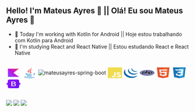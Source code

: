 ## Hello! I'm Mateus Ayres 👋 || Olá! Eu sou Mateus Ayres 👋

- 🔭 Today I'm working with Kotlin for Android || Hoje estou trabalhando com Kotlin para Android
- 🌱 I'm studying React and React Native || Estou estudando React e React Native
  
<div style="display: inline_block"><br>
  <img align="center" alt="mateusayres-Kotlin" height="30" width="40" src="https://raw.githubusercontent.com/devicons/devicon/master/icons/kotlin/kotlin-original.svg">
  <img align="center" alt="mateusayres-Java" height="30" width="40" src="https://raw.githubusercontent.com/devicons/devicon/master/icons/java/java-original.svg">
  <img align="center" alt="mateusayres-spring-boot" height="30" width="50" src="https://user-images.githubusercontent.com/33158051/103466606-760a4000-4d14-11eb-9941-2f3d00371471.png">
  <img align="center" alt="mateusayres-Js" height="30" width="40" src="https://raw.githubusercontent.com/devicons/devicon/master/icons/javascript/javascript-plain.svg">
  <img align="center" alt="mateusayres-JQuery" height="30" width="40" src="https://raw.githubusercontent.com/devicons/devicon/master/icons/jquery/jquery-original.svg">
  <img align="center" alt="mateusayres-Php" height="30" width="40" src="https://raw.githubusercontent.com/devicons/devicon/master/icons/php/php-original.svg">
  <img align="center" alt="mateusayres-HTML" height="30" width="40" src="https://raw.githubusercontent.com/devicons/devicon/master/icons/html5/html5-original.svg">
  <img align="center" alt="mateusayres-CSS" height="30" width="40" src="https://raw.githubusercontent.com/devicons/devicon/master/icons/css3/css3-original.svg">
  <img align="center" alt="mateusayres-bootstrap" height="30" width="40" src="https://raw.githubusercontent.com/devicons/devicon/master/icons/bootstrap/bootstrap-original.svg">
  
</div>
  
  ##
 
<div> 
  <a href="https://www.linkedin.com/in/mateus-ayres-a05b58106/" target="_blank"><img src="https://img.shields.io/badge/-LinkedIn-%230077B5?style=for-the-badge&logo=linkedin&logoColor=white" target="_blank"></a> 
  <a href="https://www.instagram.com/mateusayress/" target="_blank"><img src="https://img.shields.io/badge/-Instagram-%23E4405F?style=for-the-badge&logo=instagram&logoColor=white" target="_blank"></a>
  <a href = "mailto:mateusayres@hotmail.com"><img src="https://img.shields.io/badge/Microsoft%20Outlook-0078D4?logo=microsoftoutlook&logoColor=fff&style=for-the-badge" target="_blank"></a>
  
</div>
